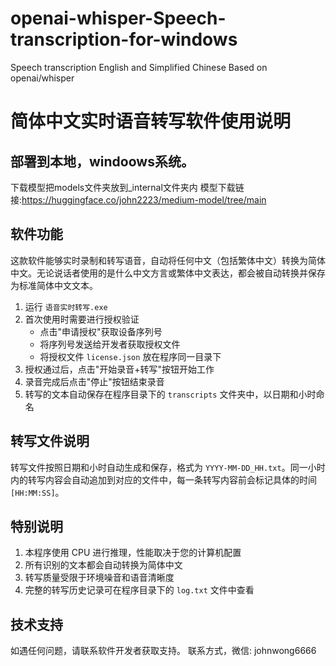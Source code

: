 # openai-whisper-Speech-transcription-for-windows
Speech transcription English and Simplified Chinese  Based on openai/whisper
# 简体中文实时语音转写软件使用说明

## 部署到本地，windoows系统。
下载模型把models文件夹放到_internal文件夹内  模型下载链接:https://huggingface.co/john2223/medium-model/tree/main
## 软件功能

这款软件能够实时录制和转写语音，自动将任何中文（包括繁体中文）转换为简体中文。无论说话者使用的是什么中文方言或繁体中文表达，都会被自动转换并保存为标准简体中文文本。


1. 运行 `语音实时转写.exe`
2. 首次使用时需要进行授权验证
   - 点击"申请授权"获取设备序列号
   - 将序列号发送给开发者获取授权文件
   - 将授权文件 `license.json` 放在程序同一目录下
3. 授权通过后，点击"开始录音+转写"按钮开始工作
4. 录音完成后点击"停止"按钮结束录音
5. 转写的文本自动保存在程序目录下的 `transcripts` 文件夹中，以日期和小时命名

## 转写文件说明

转写文件按照日期和小时自动生成和保存，格式为 `YYYY-MM-DD_HH.txt`。同一小时内的转写内容会自动追加到对应的文件中，每一条转写内容前会标记具体的时间 `[HH:MM:SS]`。

## 特别说明

1. 本程序使用 CPU 进行推理，性能取决于您的计算机配置
2. 所有识别的文本都会自动转换为简体中文
3. 转写质量受限于环境噪音和语音清晰度
4. 完整的转写历史记录可在程序目录下的 `log.txt` 文件中查看

## 技术支持

如遇任何问题，请联系软件开发者获取支持。
联系方式，微信: johnwong6666
